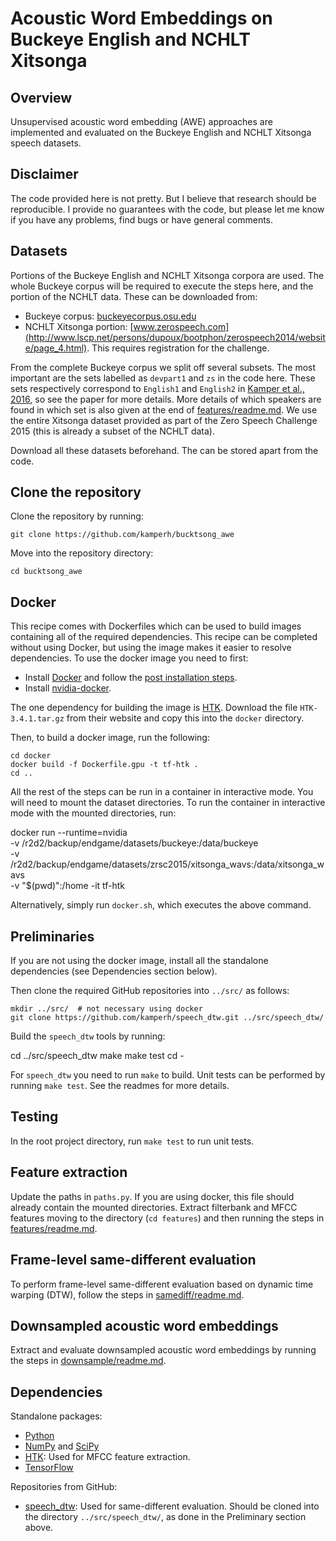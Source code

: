 Acoustic Word Embeddings on Buckeye English and NCHLT Xitsonga
==============================================================

Overview
--------
Unsupervised acoustic word embedding (AWE) approaches are implemented and
evaluated on the Buckeye English and NCHLT Xitsonga speech datasets.


Disclaimer
----------
The code provided here is not pretty. But I believe that research should be
reproducible. I provide no guarantees with the code, but please let me know if
you have any problems, find bugs or have general comments.


Datasets
--------
Portions of the Buckeye English and NCHLT Xitsonga corpora are used. The whole
Buckeye corpus will be required to execute the steps here, and the portion of
the NCHLT data. These can be downloaded from:

- Buckeye corpus:
  [buckeyecorpus.osu.edu](http://buckeyecorpus.osu.edu/)
- NCHLT Xitsonga portion:
  [www.zerospeech.com](http://www.lscp.net/persons/dupoux/bootphon/zerospeech2014/website/page_4.html).
  This requires registration for the challenge.

From the complete Buckeye corpus we split off several subsets. The most
important are the sets labelled as `devpart1` and `zs` in the code here. These
sets respectively correspond to `English1` and `English2` in [Kamper et al.,
2016](http://arxiv.org/abs/1606.06950), so see the paper for more details. More
details of which speakers are found in which set is also given at the end of
[features/readme.md](features/readme.md). We use the entire Xitsonga dataset
provided as part of the Zero Speech Challenge 2015 (this is already a subset of
the NCHLT data).

Download all these datasets beforehand. The can be stored apart from the code.


Clone the repository
--------------------
Clone the repository by running:

    git clone https://github.com/kamperh/bucktsong_awe

Move into the repository directory:

    cd bucktsong_awe


Docker
------
This recipe comes with Dockerfiles which can be used to build images containing
all of the required dependencies. This recipe can be completed without using
Docker, but using the image makes it easier to resolve dependencies. To use the
docker image you need to first:

- Install [Docker](https://docs.docker.com/install/) and follow the [post
  installation
  steps](https://docs.docker.com/install/linux/linux-postinstall/).
- Install [nvidia-docker](https://github.com/NVIDIA/nvidia-docker).

The one dependency for building the image is [HTK](http://htk.eng.cam.ac.uk/).
Download the file `HTK-3.4.1.tar.gz` from their website and copy this into the
`docker` directory.

Then, to build a docker image, run the following:

    cd docker
    docker build -f Dockerfile.gpu -t tf-htk .
    cd ..

All the rest of the steps can be run in a container in interactive mode. You
will need to mount the dataset directories. To run the container in interactive
mode with the mounted directories, run:

  docker run --runtime=nvidia \
      -v /r2d2/backup/endgame/datasets/buckeye:/data/buckeye \
      -v /r2d2/backup/endgame/datasets/zrsc2015/xitsonga_wavs:/data/xitsonga_wavs \
      -v "$(pwd)":/home -it tf-htk

Alternatively, simply run `docker.sh`, which executes the above command.


Preliminaries
-------------
If you are not using the docker image, install all the standalone dependencies
(see Dependencies section below).

Then clone the required GitHub repositories into `../src/` as follows:

    mkdir ../src/  # not necessary using docker
    git clone https://github.com/kamperh/speech_dtw.git ../src/speech_dtw/

Build the `speech_dtw` tools by running:

  cd ../src/speech_dtw
  make
  make test
  cd -

For `speech_dtw` you need to run `make` to build. Unit tests can be performed
by running `make test`. See the readmes for more details.


Testing
-------
In the root project directory, run `make test` to run unit tests.


Feature extraction
------------------
Update the paths in `paths.py`. If you are using docker, this file should
already contain the mounted directories. Extract filterbank and MFCC features
moving to the directory (`cd features`) and then running the steps in
[features/readme.md](features/readme.md).



Frame-level same-different evaluation
-------------------------------------
To perform frame-level same-different evaluation based on dynamic time warping
(DTW), follow the steps in [samediff/readme.md](samediff/readme.md).



Downsampled acoustic word embeddings
------------------------------------
Extract and evaluate downsampled acoustic word embeddings by running the steps
in [downsample/readme.md](downsample/readme.md).



Dependencies
------------

Standalone packages:

- [Python](https://www.python.org/)
- [NumPy](http://www.numpy.org/) and [SciPy](http://www.scipy.org/)
- [HTK](http://htk.eng.cam.ac.uk/): Used for MFCC feature extraction.
- [TensorFlow](https://www.tensorflow.org/)

Repositories from GitHub:

- [speech_dtw](https://github.com/kamperh/speech_dtw/): Used for same-different
  evaluation.  Should be cloned into the directory `../src/speech_dtw/`, as
  done in the Preliminary section above.
